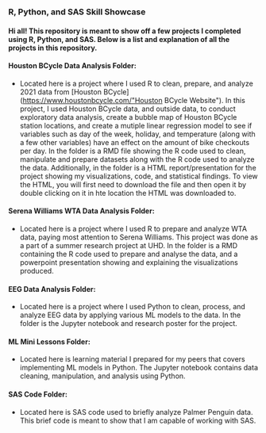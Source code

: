 ### R, Python, and SAS Skill Showcase


#### Hi all! This repository is meant to show off a few projects I completed using R, Python, and SAS. Below is a list and explanation of all the projects in this repository.


#### Houston BCycle Data Analysis Folder: 
- Located here is a project where I used R to clean, prepare, and analyze 2021 data from [Houston BCycle](https://www.houstonbcycle.com/"Houston BCycle Website"). In this project, I used Houston BCycle data, and outside data, to conduct exploratory data analysis, create a bubble map of Houston BCycle station locations, and create a mutiple linear regression model to see if variables such as day of the week, holiday, and temperature (along with a few other variables) have an effect on the amount of bike checkouts per day. In the folder is a RMD file showing the R code used to clean, manipulate and prepare datasets along with the R code used to analyze the data. Additionally, in the folder is a HTML report/presentation for the project showing my visualizations, code, and statistical findings. To view the HTML, you will first need to download the file and then open it by double clicking on it in hte location the HTML was downloaded to. 


#### Serena Williams WTA Data Analysis Folder:
- Located here is a project where I used R to prepare and analyze WTA data, paying most attention to Serena Williams. This project was done as a part of a summer research project at UHD. In the folder is a RMD containing the R code used to prepare and analyse the data, and a powerpoint presentation showing and explaining the visualizations produced. 


#### EEG Data Analysis Folder: 
- Located here is a project where I used Python to clean, process, and analyze EEG data by applying various ML models to the data. In the folder is the Jupyter notebook and research poster for the project. 


#### ML Mini Lessons Folder:
- Located here is learning material I prepared for my peers that covers implementing ML models in Python. The Jupyter notebook contains data cleaning, manipulation, and analysis using Python.


#### SAS Code Folder: 
- Located here is SAS code used to briefly analyze Palmer Penguin data. This brief code is meant to show that I am capable of working with SAS. 
